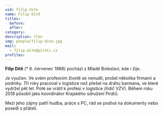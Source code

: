 ```yaml
---
uid: filip.dite
name: Filip Dítě
titles:
  before: 
  after:
category:
description: člen
img: people/filip-dite.jpg
mail:
  - filip.dite@pirati.cz
profiles:
---
```


**Filip Dítě** (* 6. červenec 1988) pochází z Mladé Boleslavi, kde i žije.

Je vyučen. Ve svém profesním životě se nenudil, prošel několika firmami a podniky. Tři roky pracoval v logistice než přešel na dráhu barmana, ve které vydržel pět let. Poté se vrátil k profesi v logistice (řidič VZV). Během roku 2018 působil jako koordinátor Krajského sdružení Pirátů.

Mezi jeho zájmy patří hudba, práce s PC, rád se podívá na dokumenty nebo posedí s přáteli. 

